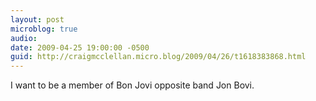 ```yaml
---
layout: post
microblog: true
audio: 
date: 2009-04-25 19:00:00 -0500
guid: http://craigmcclellan.micro.blog/2009/04/26/t1618383868.html
---
```

I want to be a member of Bon Jovi opposite band Jon Bovi.
